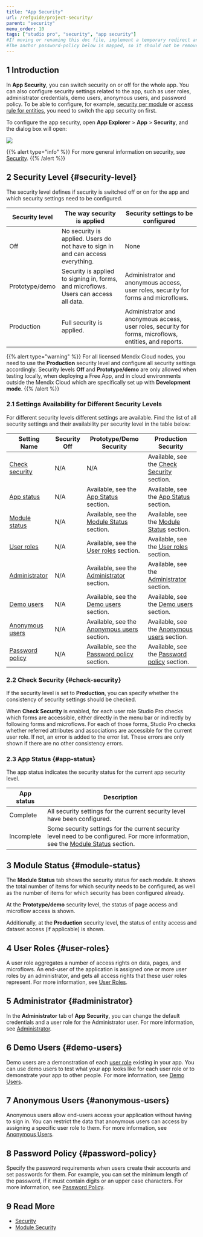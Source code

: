 ```yaml
---
title: "App Security"
url: /refguide/project-security/
parent: "security"
menu_order: 10
tags: ["studio pro", "security", "app security"]
#If moving or renaming this doc file, implement a temporary redirect and let the respective team know they should update the URL in the product. See Mapping to Products for more details.
#The anchor password-policy below is mapped, so it should not be removed or changed
---
```


## 1 Introduction

In **App Security**, you can switch security on or off for the whole app. You can also configure security settings related to the app, such as user roles, administrator credentials, demo users, anonymous users, and password policy. To be able to configure, for example, [security per module](/refguide/module-security/) or [access rule for entities](/refguide/access-rules/), you need to switch the app security on first. 

To configure the app security, open **App Explorer** > **App** > **Security**, and the dialog box will open:

![](/attachments/refguide/modeling/menus/view-menu/project-explorer/security/project-security/project-security-dialog.png)

{{% alert type="info" %}}
For more general information on security, see [Security](/data-hub/data-hub-catalog/security/).
{{% /alert %}}

## 2 Security Level {#security-level}

The security level defines if security is switched off or on for the app and which security settings need to be configured.

| Security level | The way security is applied | Security settings to be configured |
| --- | --- | --- |
| Off | No security is applied. Users do not have to sign in and can access everything. | None |
| Prototype/demo | Security is applied to signing in, forms, and microflows. Users can access all data. | Administrator and anonymous access, user roles, security for forms and microflows. |
| Production | Full security is applied. | Administrator and anonymous access, user roles, security for forms, microflows, entities, and reports. |

{{% alert type="warning" %}}
For all licensed Mendix Cloud nodes, you need to use the **Production** security level and configure all security settings accordingly. Security levels **Off** and **Prototype/demo** are only allowed when testing locally, when deploying a Free App, and in cloud environments outside the Mendix Cloud which are specifically set up with **Development mode**. 
{{% /alert %}}

### 2.1 Settings Availability for Different Security Levels

For different security levels different settings are available. Find the list of all security settings and their availability per security level in the table below: 

| Setting Name                        | Security Off | Prototype/Demo Security                                      | Production Security                                          |
| ----------------------------------- | ------------ | ------------------------------------------------------------ | ------------------------------------------------------------ |
| [Check security](#check-security)   | N/A          | N/A                                                          | Available, see the [Check Security](#check-security) section. |
| [App status](#app-status)   | N/A          | Available, see the [App Status](#app-status) section. | Available, see the [App Status](#app-status) section. |
| [Module status](#module-status)     | N/A          | Available, see the [Module Status](#module-status) section.  | Available, see the [Module Status](#module-status) section.  |
| [User roles](#user-roles)           | N/A          | Available, see the [User roles](#user-roles) section.        | Available, see the [User roles](#user-roles) section.        |
| [Administrator](#administrator)     | N/A          | Available, see the [Administrator](#administrator) section.  | Available, see the [Administrator](#administrator) section.  |
| [Demo users](#demo-users)           | N/A          | Available, see the [Demo users](#demo-users) section.        | Available, see the [Demo users](#demo-users) section.        |
| [Anonymous users](#anonymous-users) | N/A          | Available, see the [Anonymous users](#anonymous-users) section. | Available, see the [Anonymous users](#anonymous-users) section. |
| [Password policy](#password-policy) | N/A          | Available, see the [Password policy](#password-policy) section. | Available, see the [Password policy](#password-policy) section. |

### 2.2 Check Security {#check-security}

If the security level is set to **Production**, you can specify whether the consistency of security settings should be checked. 

When **Check Security** is enabled, for each user role Studio Pro checks which forms are accessible, either directly in the menu bar or indirectly by following forms and microflows. For each of those forms, Studio Pro checks whether referred attributes and associations are accessible for the current user role. If not, an error is added to the error list. These errors are only shown if there are no other consistency errors.

### 2.3 App Status {#app-status}

The app status indicates the security status for the current app security level.

| App status | Description |
| --- | --- |
| Complete | All security settings for the current security level have been configured. |
| Incomplete | Some security settings for the current security level need to be configured. For more information, see the [Module Status](#module-status) section. |

## 3 Module Status {#module-status}

The **Module Status** tab shows the security status for each module. It shows the total number of items for which security needs to be configured, as well as the number of items for which security has been configured already. 

At the **Prototype/demo** security level, the status of page access and microflow access is shown.

Additionally, at the **Production** security level, the status of entity access and dataset access (if applicable) is shown.

## 4 User Roles {#user-roles}

A user role aggregates a number of access rights on data, pages, and microflows. An end-user of the application is assigned one or more user roles by an administrator, and gets all access rights that these user roles represent. For more information, see [User Roles](/refguide/user-roles/).

## 5 Administrator {#administrator}

In the **Administrator** tab of **App Security**, you can change the default credentials and a user role for the Administrator user. For more information, see [Administrator](/refguide/administrator/). 

## 6 Demo Users {#demo-users}

Demo users are a demonstration of each [user role](/refguide/user-roles/) existing in your app. You can use demo users to test what your app looks like for each user role or to demonstrate your app to other people. For more information, see [Demo Users](/refguide/demo-users/). 

## 7 Anonymous Users {#anonymous-users}

Anonymous users allow end-users access your application without having to sign in. You can restrict the data that anonymous users can access by assigning a specific user role to them. For more information, see [Anonymous Users](/refguide/anonymous-users/).

## 8 Password Policy {#password-policy}

Specify the password requirements when users create their accounts and set passwords for them. For example, you can set the minimum length of the password, if it must contain digits or an upper case characters. For more information, see [Password Policy](/refguide/password-policy/). 

## 9 Read More

* [Security](/data-hub/data-hub-catalog/security/)
* [Module Security](/refguide/module-security/)
